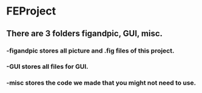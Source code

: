 # FEProject

## There are 3 folders figandpic, GUI, misc.

### -figandpic stores all picture and .fig files of this project.

### -GUI stores all files for GUI.

### -misc stores the code we made that you might not need to use.
